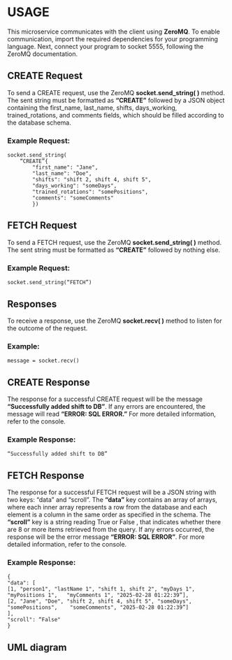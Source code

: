 ﻿
# USAGE

This microservice communicates with the client using **ZeroMQ**. To enable communication, import the required dependencies for your programming language. Next, connect your program to socket 5555, following the ZeroMQ documentation.

## CREATE Request

To send a CREATE request, use the ZeroMQ **socket.send_string( )** method. The sent string must be formatted as **“CREATE”** followed by a JSON object containing the first_name, last_name, shifts, days_working, trained_rotations, and comments fields, which should be filled according to the database schema.

### Example Request:
    socket.send_string( 
    	“CREATE”{
    	    "first_name": "Jane",
    	    "last_name": "Doe",
    	    "shifts": "shift 2, shift 4, shift 5",
    	    "days_working": "someDays",
    	    "trained_rotations": "somePositions",
    	    "comments": "someComments"
			})


## FETCH Request

To send a FETCH request, use the ZeroMQ **socket.send_string( )** method. The sent string must be formatted as **“CREATE”** followed by nothing else.

### Example Request:

    socket.send_string(“FETCH”)

## Responses

To receive a response, use the ZeroMQ **socket.recv( )** method to listen for the outcome of the request. 

### Example:

    message = socket.recv()


## CREATE Response

The response for a successful CREATE request will be the message **“Successfully added shift to DB”**. If any errors are encountered, the message will read **“ERROR: SQL ERROR.”** For more detailed information, refer to the console.

### Example Response:
    “Successfully added shift to DB”

## FETCH Response

The response for a successful FETCH request will be a JSON string with two keys: “data” and “scroll”. The **“data”** key contains an array of arrays, where each inner array represents a row from the database and each element is a column in the same order as specified in the schema. The **“scroll”** key is a string reading True or False , that indicates whether there are 8 or more items retrieved from the query. If any errors occurred, the response will be the error message **“ERROR: SQL ERROR”**. For more detailed information, refer to the console.


### Example Response:
    {
	"data": [
	[1, "person1", "lastName 1", "shift 1, shift 2", "myDays 1", "myPositions 1", 	"myComments 1", "2025-02-28 01:22:39”], 
	[2, "Jane", "Doe", "shift 2, shift 4, shift 5", "someDays", "somePositions", 	"someComments", "2025-02-28 01:22:39”] 
	], 
	"scroll": “False"
	}



## UML diagram

